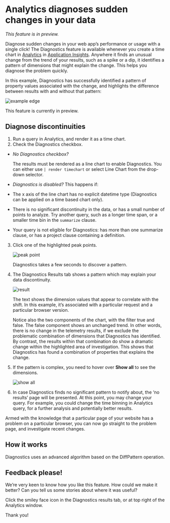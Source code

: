 
# Analytics diagnoses sudden changes in your data

*This feature is in preview.*

Diagnose sudden changes in your web app’s performance or usage with a single click! The Diagnostics feature is available whenever you create a time chart in [Analytics](https://docs.microsoft.com/azure/application-insights/app-insights-analytics) in [Application Insights](https://docs.microsoft.com/azure/application-insights). Anywhere it finds an unusual change from the trend of your results, such as a spike or a dip, it identifies a pattern of dimensions that might explain the change. This helps you diagnose the problem quickly. 

In this example, Diagnostics has successfully identified a pattern of property values associated with the change, and highlights the difference between results with and without that pattern:

![example edge](./media/app-insights-analytics-diagnostics/edge.png)
 
This feature is currently in preview. 

## Diagnose discontinuities

1.	Run a query in Analytics, and render it as a time chart. 
2.	Check the Diagnostics checkbox.

 * *No Diagnostics checkbox?*

    The results must be rendered as a line chart to enable Diagnostics. You can either use `| render timechart` or select Line Chart from the drop-down selector.

 * *Diagnostics is disabled?* This happens if:

  * The x axis of the line chart has no explicit datetime type (Diagnostics can be applied on a time based chart only). 
  * There is no significant discontinuity in the data, or has a small number of points to analyze. Try another query, such as a longer time span, or a smaller time bin in the `summarize` clause.
  * Your query is not eligible for Diagnostics: has more than one summarize clause, or has a project clause containing a definition.

3. Click one of the highlighted peak points.
 
    ![peak point](./media/app-insights-analytics-diagnostics/peak.png)

    Diagnostics takes a few seconds to discover a pattern.

3. The Diagnostics Results tab shows a pattern which may explain your data discontinuity.

    ![result](./media/app-insights-analytics-diagnostics/result.png)
 
    The text shows the dimension values that appear to correlate with the shift. In this example, it’s associated with a particular request and a particular browser version.

    Notice also the two components of the chart, with the filter true and false. The false component shows an unchanged trend. In other words, there is no change in the telemetry results, if we exclude the problematic combination of dimensions that Diagnostics has identified. By contrast, the results within that combination do show a dramatic change within the highlighted area of investigation. This shows that Diagnostics has found a combination of properties that explains the change.

4.	If the pattern is complex, you need to hover over **Show all** to see the dimensions.

    ![show all](./media/app-insights-analytics-diagnostics/show-all.png)
 
5.	In case Diagnostics finds no significant pattern to notify about, the ‘no results’ page will be presented. At this point, you may change your query. For example, you could change the time binning in Analytics query, for a further analysis and potentially better results.

Armed with the knowledge that a particular page of your website has a problem on a particular browser, you can now go straight to the problem page, and investigate recent changes.

## How it works

Diagnostics uses an advanced algorithm based on the DiffPattern operation.

## Feedback please!

We’re very keen to know how you like this feature. How could we make it better? Can you tell us some stories about where it was useful? 

Click the smiley face icon in the Diagnostics results tab, or at top right of the Analytics window.

Thank you!

